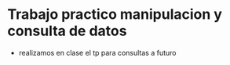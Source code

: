 # Trabajo practico manipulacion y consulta de datos #

- realizamos en clase el tp para consultas a futuro